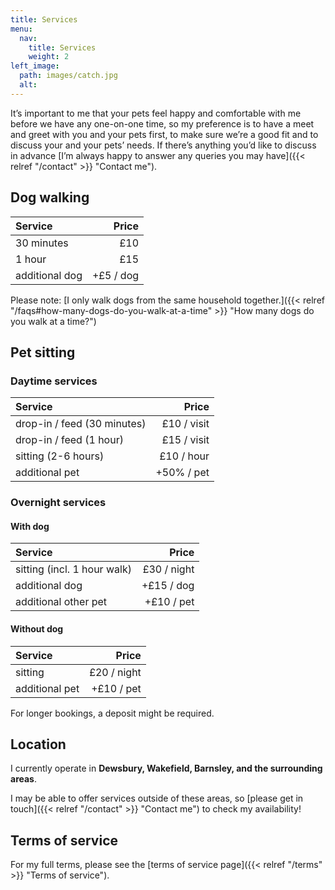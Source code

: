 ```yaml
---
title: Services
menu:
  nav:
    title: Services
    weight: 2
left_image:
  path: images/catch.jpg
  alt:
---
```


It’s important to me that your pets feel happy and comfortable with me before we
have any one-on-one time, so my preference is to have a meet and greet with you
and your pets first, to make sure we’re a good fit and to discuss your and your
pets’ needs. If there’s anything you’d like to discuss in advance [I’m always
happy to answer any queries you may have]({{< relref "/contact" >}}
"Contact me").

## Dog walking

| Service        |     Price |
| :------------- | --------: |
| 30 minutes     |       £10 |
| 1 hour         |       £15 |
| additional dog | +£5 / dog |

Please note: [I only walk dogs from the same household
together.]({{< relref "/faqs#how-many-dogs-do-you-walk-at-a-time" >}}
"How many dogs do you walk at a time?")

## Pet sitting

### Daytime services

| Service                     |       Price |
| :-------------------------- | ----------: |
| drop-in / feed (30 minutes) | £10 / visit |
| drop-in / feed (1 hour)     | £15 / visit |
| sitting (2-6 hours)         |  £10 / hour |
| additional pet              |  +50% / pet |

### Overnight services

#### With dog

| Service                     |       Price |
| :-------------------------- | ----------: |
| sitting (incl. 1 hour walk) | £30 / night |
| additional dog              |  +£15 / dog |
| additional other pet        |  +£10 / pet |

#### Without dog

| Service        |       Price |
| :------------- | ----------: |
| sitting        | £20 / night |
| additional pet |  +£10 / pet |

For longer bookings, a deposit might be required.

## Location

I currently operate in **Dewsbury, Wakefield, Barnsley, and the surrounding
areas**.

I may be able to offer services outside of these areas, so [please get in
touch]({{< relref "/contact" >}} "Contact me") to check my availability!

## Terms of service

For my full terms, please see the [terms of service
page]({{< relref "/terms" >}} "Terms of service").
